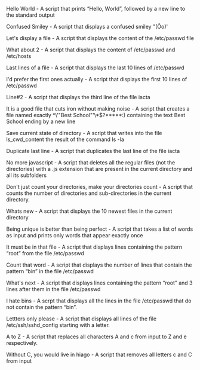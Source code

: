 Hello World - A script that prints “Hello, World”, followed by a new line to the standard output

Confused Smiley - A script that displays a confused smiley "(Ôo)'

Let's display a file - A script that displays the content of the /etc/passwd file

What about 2 - A script that displays the content of /etc/passwd and /etc/hosts

Last lines of a file - A script that displays the last 10 lines of /etc/passwd

I'd prefer the first ones actually - A script that displays the first 10 lines of /etc/passwd

Line#2 - A script that displays the third line of the file iacta

It is a good file that cuts iron without making noise - A script that creates a file named exactly \*\\'"Best School"\'\\*$\?\*\*\*\*\*:) containing the text Best School ending by a new line

Save current state of directory -  A script that writes into the file ls_cwd_content the result of the command ls -la

Duplicate last line - A script that duplicates the last line of the file iacta

No more javascript - A script that deletes all the regular files (not the directories) with a .js extension that are present in the current directory and all its subfolders

Don't just count your directories, make your directories count - A script that counts the number of directories and sub-directories in the current directory.

Whats new - A script that displays the 10 newest files in the current directory

Being unique is better than being perfect - A script that takes a list of words as input and prints only words that appear exactly once

It must be in that file - A script that displays lines containing the pattern “root” from the file /etc/passwd

Count that word - A script that displays the number of lines that contain the pattern “bin” in the file /etc/passwd

What's next - A script that displays  lines containing the pattern “root” and 3 lines after them in the file /etc/passwd

I hate bins - A scrpt that displays all the lines in the file /etc/passwd that do not contain the pattern “bin”.

Lettters only please - A script that displays all lines of the file /etc/ssh/sshd_config starting with a letter.

A to Z - A script that replaces all characters A and c from input to Z and e respectively.

Without C, you would live in hiago - A script that removes all letters c and C from input
